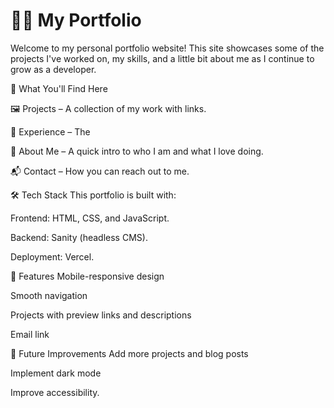 <!-- # Muak-portfolio -->
# 🧑‍💻 My Portfolio
  Welcome to my personal portfolio website! This site showcases some of the projects I've worked on, my skills, and a little bit about me as I continue to grow as a developer.

🚀 What You'll Find Here

  🖼️ Projects – A collection of my work with links.

  🧠 Experience – The 

  📜 About Me – A quick intro to who I am and what I love doing.

  📬 Contact – How you can reach out to me.


🛠️ Tech Stack
  This portfolio is built with:

  Frontend: HTML, CSS, and JavaScript.

  Backend: Sanity (headless CMS).

  Deployment: Vercel.


🧱 Features
  Mobile-responsive design

  Smooth navigation

  Projects with preview links and descriptions

  Email link

🔄 Future Improvements
  Add more projects and blog posts

  Implement dark mode

  Improve accessibility.
